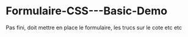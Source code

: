 # Formulaire-CSS---Basic-Demo
Pas fini, doit mettre en place le formulaire, les trucs sur le cote etc etc